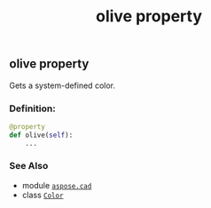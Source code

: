 ﻿---
title: olive property
second_title: Aspose.CAD for Python via .NET API References
description: 
type: docs
weight: 1190
url: /aspose.cad/color/olive/
is_root: false
---

## olive property


Gets a system-defined color.
### Definition:
```python
@property
def olive(self):
    ...
```

### See Also
* module [`aspose.cad`](../../)
* class [`Color`](/cad/python-net/aspose.cad/color)
